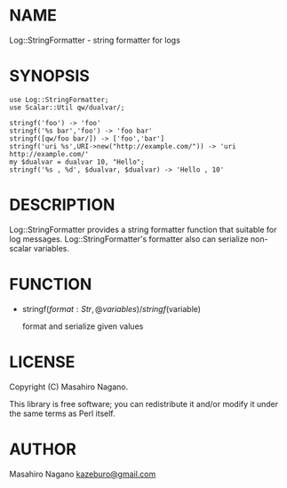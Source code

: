 # NAME

Log::StringFormatter - string formatter for logs

# SYNOPSIS

    use Log::StringFormatter;
    use Scalar::Util qw/dualvar/;

    stringf('foo') -> 'foo'
    stringf('%s bar','foo') -> 'foo bar'
    stringf([qw/foo bar/]) -> ['foo','bar']
    stringf('uri %s',URI->new("http://example.com/")) -> 'uri http://example.com/'
    my $dualvar = dualvar 10, "Hello";
    stringf('%s , %d', $dualvar, $dualvar) -> 'Hello , 10'

# DESCRIPTION

Log::StringFormatter provides a string formatter function that suitable for log messages.
Log::StringFormatter's formatter also can serialize non-scalar variables.

# FUNCTION

- stringf($format:Str,@variables) / stringf($variable)

    format and serialize given values

# LICENSE

Copyright (C) Masahiro Nagano.

This library is free software; you can redistribute it and/or modify
it under the same terms as Perl itself.

# AUTHOR

Masahiro Nagano <kazeburo@gmail.com>

